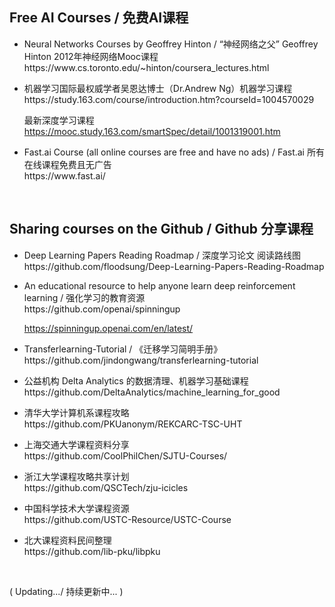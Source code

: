 ## Free AI Courses / 免费AI课程

<ul>
<li><p>
Neural Networks Courses by Geoffrey Hinton / “神经网络之父” Geoffrey Hinton 2012年神经网络Mooc课程<br>
https://www.cs.toronto.edu/~hinton/coursera_lectures.html
</p></li>

<li><p>
机器学习国际最权威学者吴恩达博士（Dr.Andrew Ng）机器学习课程<br>
https://study.163.com/course/introduction.htm?courseId=1004570029

最新深度学习课程<br>
https://mooc.study.163.com/smartSpec/detail/1001319001.htm
</p></li>

<li><p>
Fast.ai Course (all online courses are free and have no ads) /  Fast.ai 所有在线课程免费且无广告<br>
https://www.fast.ai/
</p></li>
</ul>

&nbsp;

## Sharing courses on the Github / Github 分享课程

<ul>
  
<li><p>
Deep Learning Papers Reading Roadmap / 深度学习论文 阅读路线图 <br>
https://github.com/floodsung/Deep-Learning-Papers-Reading-Roadmap
</p></li>

<li><p>
An educational resource to help anyone learn deep reinforcement learning / 强化学习的教育资源 <br>
https://github.com/openai/spinningup

https://spinningup.openai.com/en/latest/
</li></p>

<li><p>
Transferlearning-Tutorial / 《迁移学习简明手册》 <br>
https://github.com/jindongwang/transferlearning-tutorial
</li></p>

<li><p>
公益机构 Delta Analytics 的数据清理、机器学习基础课程<br>
https://github.com/DeltaAnalytics/machine_learning_for_good
</p></li>

<li><p>
清华大学计算机系课程攻略<br>
https://github.com/PKUanonym/REKCARC-TSC-UHT
</p></li>
  
<li><p>
上海交通大学课程资料分享<br>
https://github.com/CoolPhilChen/SJTU-Courses/
</p></li>

<li><p>
浙江大学课程攻略共享计划<br>
https://github.com/QSCTech/zju-icicles
</p></li>

<li><p>
中国科学技术大学课程资源<br>
https://github.com/USTC-Resource/USTC-Course
</p></li>

<li><p>
北大课程资料民间整理<br>
https://github.com/lib-pku/libpku
</p></li>

</ul>

&nbsp;

( Updating.../ 持续更新中... )

